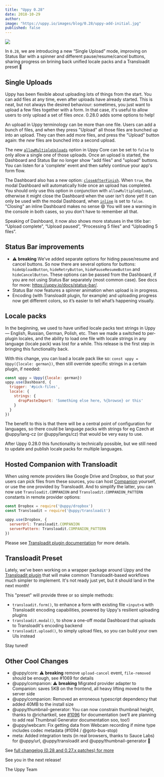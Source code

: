 ```yaml
---
title: "Uppy 0.28"
date: 2018-10-29
author:
image: "https://uppy.io/images/blog/0.28/uppy-add-initial.jpg"
published: false
---
```


<img src="/images/blog/0.28/uppy-add-initial.jpg">

In `0.28`, we are introducing a new “Single Upload” mode, improving on Status Bar with a spinner and different pause/resume/cancel buttons, sharing progress on brining back unified locale packs and a Transloadit preset 🍁

<!--more-->

## Single Uploads

Uppy has been flexible about uploading lots of things from the start. You can add files at any time, even after uploads have already started. This is neat, but not always the desired behaviour: sometimes, you just want to upload a few files together with a form. In that case, it's useful to allow users to only upload a set of files _once_. 0.28.0 adds some options to help!

An upload in Uppy terminology can be more than one file. Users can add a bunch of files, and when they press "Upload" all those files are bunched up into an upload. They can then add more files, and press the "Upload" button again: the _new_ files are bunched into a second upload.

The new [`allowMultipleUploads`](https://uppy.io/docs/uppy/#allowMultipleUploads-true) option in Uppy Core can be set to `false` to only allow a single one of those uploads. Once an upload is started, the Dashboard and Status Bar no longer show "add files" and "upload" buttons. You can listen for a 'complete' event and then safely continue your app's form flow.

The Dashboard also has a new option: [`closeAfterFinish`](https://uppy.io/docs/dashboard/#closeAfterFinish-false). When `true`, the modal Dashboard will automatically hide once an upload has completed. You should only use this option in conjunction with `allowMultipleUploads`, otherwise it might close the Dashboard when the user isn't done yet! It can only be used with the modal Dashboard, when [`inline`](https://uppy.io/docs/dashboard/#inline-false) is set to `false`. "Closing" an inline Dashboard makes no sense :smile: You will see a warning in the console in both cases, so you don't have to remember all that.

Speaking of Dashboard, it now also shows more statuses in the title bar: “Upload complete”, “Upload paused”, “Processing 5 files” and “Uploading 5 files”.

## Status Bar improvements

- ⚠️ **breaking** We’ve added separate options for hiding pause/resume and cancel buttons. So now there are several options for buttons: `hideUploadButton`, `hideRetryButton`, `hidePauseResumeButton` and `hideCancelButton`. These options can be passed from the Dashboard, if you are not using Status Bar separately (most common case). See docs for more: https://uppy.io/docs/status-bar/.
- Status Bar now features a spinner animation when upload is in progress.
- Encoding (with Transloadit plugin, for example) and uploading progress now get different colors, so it’s easier to tell what’s happening visually.

## Locale packs

In the beginning, we used to have unified locale packs text strings in Uppy — English, Russian, German, Polish, etc. Then we made a switched to per-plugin locales, and the ability to load one file with locale strings in any language (locale pack) was lost for a while. This release is the first step in bringing this functionality back.

With this change, you can load a locale pack like so: `const uppy = Uppy({locale: german})`, then still override specific strings in a certain plugin, if needed:

```js
const uppy = Uppy({locale: german})
uppy.use(Dashboard, {
  trigger: '#pick-files',
  locale: {
    strings: {
      dropPasteImport: 'Something else here, %{browse} or this'
    }
  }
})
```

The benefit to this is that there will be a central point of configuration for languages, so there could be language packs with strings for eg Czech at @uppy/lang-cz (or @uppy/langs/cz) that would be very easy to use.

After Uppy 0.28.0 this functionality is technically possible, but we still need to update and publish locale packs for multiple languages.

## Hosted Companion with Transloadit

When using remote providers like Google Drive and Dropbox, so that your users can pick files from these sources, you can host [Companion](https://uppy.io/docs/companion/) yourself, or use the one provided by Transloadit. And to simplify the latter, you can now use `Transloadit.COMPANION` and `Transloadit.COMPANION_PATTERN` constants in remote provider options:

```js
const Dropbox = require('@uppy/dropbox')
const Transloadit = require('@uppy/transloadit')

uppy.use(Dropbox, {
  serverUrl: Transloadit.COMPANION
  serverPattern: Transloadit.COMPANION_PATTERN
})
```

Please see [Transloadit plugin documentation](https://uppy.io/docs/transloadit/) for more details.

## Transloadit Preset

Lately, we've been working on a wrapper package around Uppy and the [Transloadit plugin](https://uppy.io/docs/transloadit/) that will make common Transloadit-based workflows much simpler to implement. It's not ready just yet, but it should land in the next month!

This "preset" will provide three or so simple methods:

 - `transloadit.form()`, to enhance a form with existing file `<input>`s with Transloadit encoding capabilities, powered by Uppy's resilient uploading plugins
 - `transloadit.modal()`, to show a one-off modal Dashboard that uploads to Transloadit's encoding backend
 - `transloadit.upload()`, to simply upload files, so you can build your own UIs instead

Stay tuned!

## Other Cool Changes

- @uppy/core: ⚠️ **breaking** remove `upload-cancel` event, `file-removed` should be enough, see #1069 for details
- @uppy/companion: ⚠️ **breaking** Migrated provider adapter to Companion: saves 5KB on the frontend, all heavy lifting moved to the server side
- @uppy/companion: Removed an erroneous typescript dependency that added 40MB to the install size
- @uppy/thumbnail-generator: You can now constrain thumbnail height, thanks to @richartkeil, see [#1096](https://github.com/transloadit/uppy/pull/1096) for documentation (we’ll are planning to add real Thumbnail Generator documentation soo, too!)
- @uppy/webcam: Fix getting data from Webcam recording if mime type includes codec metadata (#1094 / @goto-bus-stop)
- meta: Added integration tests (in real browsers, thanks to Sauce Labs) for @uppy/url, @uppy/transloadit and @uppy/thumbnail-generator 🚀

See [full changelog (0.28 and 0.27.x patches) for more](https://github.com/transloadit/uppy/blob/master/CHANGELOG.md#0280)

See you in the next release!

The Uppy Team
